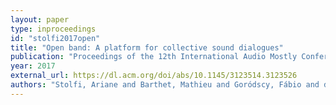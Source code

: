 ```yaml
---
layout: paper
type: inproceedings
id: "stolfi2017open"
title: "Open band: A platform for collective sound dialogues"
publication: "Proceedings of the 12th International Audio Mostly Conference on Augmented and Participatory Sound and Music Experiences"
year: 2017
external_url: https://dl.acm.org/doi/abs/10.1145/3123514.3123526
authors: "Stolfi, Ariane and Barthet, Mathieu and Goródscy, Fábio and de Carvalho Junior, Antonio Deusany"
---
```

